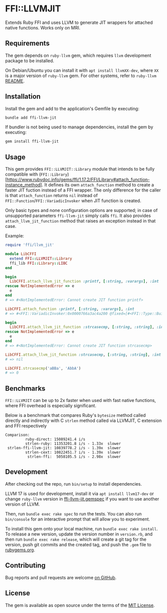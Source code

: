 # FFI::LLVMJIT

Extends Ruby FFI and uses LLVM to generate JIT wrappers for attached native functions. Works only on MRI.

## Requirements

The gem depends on `ruby-llvm` gem, which requires `llvm` development package to be installed.

On Debian/Ubuntu you can install it with `apt install llvmXX-dev`, where `XX` is a major version of `ruby-llvm` gem.
For other systems, refer to `ruby-llvm` [README](https://github.com/ruby-llvm/ruby-llvm/blob/master/README.md).

## Installation

Install the gem and add to the application's Gemfile by executing:

```bash
bundle add ffi-llvm-jit
```

If bundler is not being used to manage dependencies, install the gem by executing:

```bash
gem install ffi-llvm-jit
```

## Usage

This gem provides `FFI::LLVMJIT::Library` module that intends to be fully compatible with (`FFI::Library`)[https://www.rubydoc.info/gems/ffi/1.17.2/FFI/Library#attach_function-instance_method]. It defines its own `attach_function` method to create a faster JIT fuction instead of a FFI wrapper. The only difference for the caller is that `attach_function` returns `nil` instead of `FFI::Function`/`FFI::VariadicInvoker` when JIT function is created.

Only basic types and none configuration options are supported; in case of unsupported parameters `ffi-llvm-jit` simply calls `ffi`. It also provides `attach_llvm_jit_function` method that raises an exception instead in that case.

Example:

```ruby
require 'ffi/llvm_jit'

module LibCFFI
  extend FFI::LLVMJIT::Library
  ffi_lib FFI::Library::LIBC
end

begin
  LibCFFI.attach_llvm_jit_function :printf, [:string, :varargs], :int
rescue NotImplementedError => e
  e
end
# => #<NotImplementedError: Cannot create JIT function printf>

LibCFFI.attach_function :printf, [:string, :varargs], :int
# => #<FFI::VariadicInvoker:0x0000766a3ac4a200 @fixed=[#<FFI::Type::Builtin::STRING size=8 alignment=8>], @type_map=nil>

begin
  LibCFFI.attach_llvm_jit_function :strcasecmp, [:string, :string], :int, blocking: true
rescue NotImplementedError => e
  e
end
# => #<NotImplementedError: Cannot create JIT function strcasecmp>

LibCFFI.attach_llvm_jit_function :strcasecmp, [:string, :string], :int
# => nil

LibCFFI.strcasecmp('aBBa', 'AbbA')
# => 0
```

## Benchmarks

`FFI::LLVMJIT` can be up to 2x faster when used with fast native functions, where FFI overhead is especially significant.

Below is a benchmark that compares Ruby's `bytesize` method called directly and indirectly with C `strlen` method called via LLVMJIT, C extension and FFI respectively

```
Comparison:
         ruby-direct: 15089241.4 i/s
         strlen-ruby: 11353201.8 i/s - 1.33x  slower
 strlen-ffi-llvm-jit: 10839778.2 i/s - 1.39x  slower
         strlen-cext: 10822451.7 i/s - 1.39x  slower
          strlen-ffi:  5058105.5 i/s - 2.98x  slower
```

## Development

After checking out the repo, run `bin/setup` to install dependencies.

LLVM 17 is used for development, install it via `apt install llvm17-dev` or change `ruby-llvm` version in [ffi-llvm-jit.gemspec](./ffi-llvm-jit.gemspec) if you want to use another version of LLVM.

Then, run `bundle exec rake spec` to run the tests. You can also run `bin/console` for an interactive prompt that will allow you to experiment.

To install this gem onto your local machine, run `bundle exec rake install`. To release a new version, update the version number in `version.rb`, and then run `bundle exec rake release`, which will create a git tag for the version, push git commits and the created tag, and push the `.gem` file to [rubygems.org](https://rubygems.org).

## Contributing

Bug reports and pull requests are welcome [on GitHub](https://github.com/uvlad7/ffi-llvm-jit).

## License

The gem is available as open source under the terms of the [MIT License](https://opensource.org/licenses/MIT).
